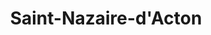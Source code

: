 ---
title: Saint-Nazaire-d'Acton
url: /saint-nazaire-dacton/
latitude: 45.738
longitude: -72.618
---